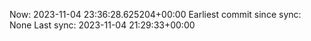Now: 2023-11-04 23:36:28.625204+00:00 Earliest commit since sync: None Last sync: 2023-11-04 21:29:33+00:00
